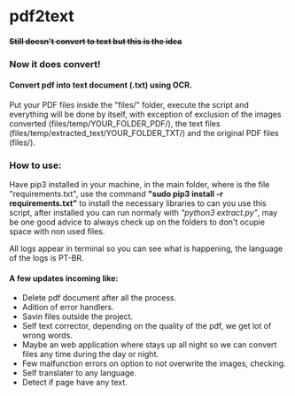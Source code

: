 # pdf2text

#### ~~Still doesn't convert to text but this is the idea~~

### **Now it does convert!**

#### Convert pdf into text document (.txt) using OCR.
Put your PDF files inside the "files/" folder, execute the script and everything will be
done by itself, with exception of exclusion of the images converted (files/temp/YOUR_FOLDER_PDF/), the text files (files/temp/extracted_text/YOUR_FOLDER_TXT/) and the original PDF files (files/).

### How to use:
Have pip3 installed in your machine, in the main folder, where is the file "requirements.txt",
use the command **"sudo pip3 install -r requirements.txt"** to install the necessary libraries to can you
use this script, after installed you can run normaly with *"python3 extract.py"*, may be one good
advice to always check up on the folders to don't ocupie space with non used files.

All logs appear in terminal so you can see what is happening, the language of the logs is PT-BR.

#### A few updates incoming like:
- Delete pdf document after all the process.
- Adition of error handlers.
- Savin files outside the project.
- Self text corrector, depending on the quality of the pdf, we get lot of wrong words.
- Maybe an web application where stays up all night so we can convert files any time during the day or night.
- Few malfunction errors on option to not overwrite the images, checking.
- Self translater to any language.
- Detect if page have any text.
